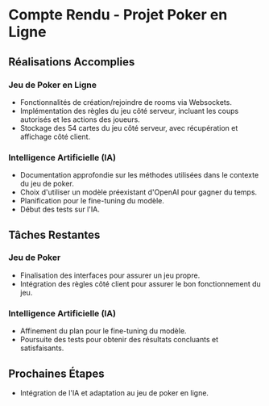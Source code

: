 # Compte Rendu - Projet Poker en Ligne

## Réalisations Accomplies

### Jeu de Poker en Ligne

- Fonctionnalités de création/rejoindre de rooms via Websockets.
- Implémentation des règles du jeu côté serveur, incluant les coups autorisés et les actions des joueurs.
- Stockage des 54 cartes du jeu côté serveur, avec récupération et affichage côté client.

### Intelligence Artificielle (IA)

- Documentation approfondie sur les méthodes utilisées dans le contexte du jeu de poker.
- Choix d'utiliser un modèle préexistant d'OpenAI pour gagner du temps.
- Planification pour le fine-tuning du modèle.
- Début des tests sur l'IA.

## Tâches Restantes

### Jeu de Poker

- Finalisation des interfaces pour assurer un jeu propre.
- Intégration des règles côté client pour assurer le bon fonctionnement du jeu.

### Intelligence Artificielle (IA)

- Affinement du plan pour le fine-tuning du modèle.
- Poursuite des tests pour obtenir des résultats concluants et satisfaisants.

## Prochaines Étapes

- Intégration de l'IA et adaptation au jeu de poker en ligne.

